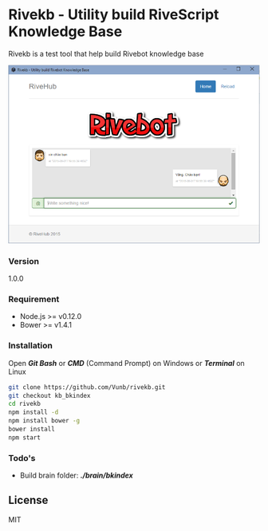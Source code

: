 # Rivekb - Utility build RiveScript Knowledge Base

Rivekb is a test tool that help build Rivebot knowledge base

![Rivebot Screenshot](https://raw.githubusercontent.com/Vunb/rivekb/master/assets/images/screenshot.png)

### Version
1.0.0

### Requirement

- Node.js >= v0.12.0
- Bower >= v1.4.1

### Installation

Open ***Git Bash*** or ***CMD*** (Command Prompt) on Windows or ***Terminal*** on Linux

```sh
git clone https://github.com/Vunb/rivekb.git
git checkout kb_bkindex
cd rivekb
npm install -d
npm install bower -g
bower install
npm start
```

### Todo's

- Build brain folder: ***./brain/bkindex***

License
----

MIT
